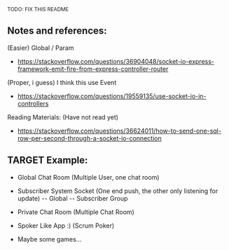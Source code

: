 <small>TODO: FIX THIS README</small>

## Notes and references:
(Easier)
Global / Param
- https://stackoverflow.com/questions/36904048/socket-io-express-framework-emit-fire-from-express-controller-router


(Proper, i guess) I think this use Event
- https://stackoverflow.com/questions/19559135/use-socket-io-in-controllers

Reading Materials: (Have not read yet)
- https://stackoverflow.com/questions/36624011/how-to-send-one-sql-row-per-second-through-a-socket-io-connection


## TARGET Example:
- Global Chat Room (Multiple User, one chat room)

- Subscriber System Socket (One end push, the other only listening for update)
   -- Global 
   -- Subscriber Group

- Private Chat Room (Multiple Chat Room)

- Spoker Like App :) (Scrum Poker)

- Maybe some games...
